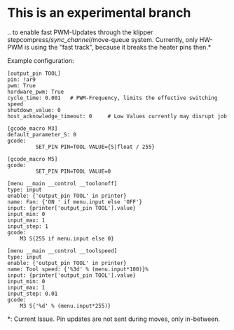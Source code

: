 This is an experimental branch
==============================

.. to enable fast PWM-Updates through the klipper stepcompress/_sync_channel_/move-queue system.
Currently, only HW-PWM is using the "fast track", because it breaks the heater pins then.*


Example configuration:
    
    [output_pin TOOL]
    pin: !ar9
    pwm: True
    hardware_pwm: True
    cycle_time: 0.001   # PWM-Frequency, limits the effective switching speed
    shutdown_value: 0
    host_acknowledge_timeout: 0     # Low Values currently may disrupt job

    [gcode_macro M3]
    default_parameter_S: 0
    gcode:
             SET_PIN PIN=TOOL VALUE={S|float / 255}

    [gcode_macro M5]
    gcode:
             SET_PIN PIN=TOOL VALUE=0
             
    [menu __main __control __toolonoff]
    type: input
    enable: {'output_pin TOOL' in printer}
    name: Fan: {'ON ' if menu.input else 'OFF'}
    input: {printer['output_pin TOOL'].value}
    input_min: 0
    input_max: 1
    input_step: 1
    gcode:
        M3 S{255 if menu.input else 0}

    [menu __main __control __toolspeed]
    type: input
    enable: {'output_pin TOOL' in printer}
    name: Tool speed: {'%3d' % (menu.input*100)}%
    input: {printer['output_pin TOOL'].value}
    input_min: 0
    input_max: 1
    input_step: 0.01
    gcode:
        M3 S{'%d' % (menu.input*255)}


*: Current Issue. Pin updates are not sent during moves, only in-between.
